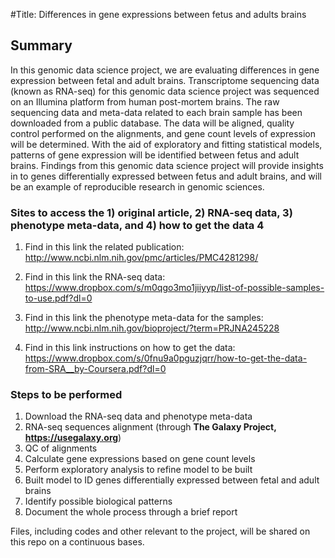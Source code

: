 #Title: Differences in gene expressions between fetus and adults brains

## Summary
In this genomic data science project, we are evaluating differences in gene expression between fetal and adult brains. Transcriptome sequencing data (known as RNA-seq) for this genomic data science project was sequenced on an Illumina platform from human post-mortem brains. The raw sequencing data and meta-data related to each brain sample has been downloaded from a public database. The data will be aligned, quality control performed on the alignments, and gene count levels of expression will be determined. With the aid of exploratory and fitting statistical models,  patterns of gene expression will be identified between fetus and adult brains. Findings from this genomic data science project will provide insights in to genes differentially expressed between fetus and adult brains, and will be an example of reproducible research in genomic sciences.

### Sites to access the 1) original article, 2)  RNA-seq data, 3) phenotype meta-data, and 4) how to get the data 4

1. Find in this link the related publication: http://www.ncbi.nlm.nih.gov/pmc/articles/PMC4281298/

2. Find in this link the RNA-seq data: https://www.dropbox.com/s/m0qgo3mo1jiiyyp/list-of-possible-samples-to-use.pdf?dl=0

3. Find in this link the phenotype meta-data for the samples: http://www.ncbi.nlm.nih.gov/bioproject/?term=PRJNA245228

4. Find in this link instructions on how to get the data: https://www.dropbox.com/s/0fnu9a0pguzjqrr/how-to-get-the-data-from-SRA__by-Coursera.pdf?dl=0

### Steps to be performed

1. Download the RNA-seq data and phenotype meta-data
2. RNA-seq sequences alignment (through **The Galaxy Project, https://usegalaxy.org**)
3. QC of alignments
4. Calculate gene expressions based on gene count levels
5. Perform exploratory analysis to refine model to be built
6. Built model to ID genes differentially expressed between fetal and adult brains
7. Identify possible biological patterns
8. Document the whole process through a brief report

Files, including codes and other relevant to the project, will be shared on this repo on a continuous bases. 


